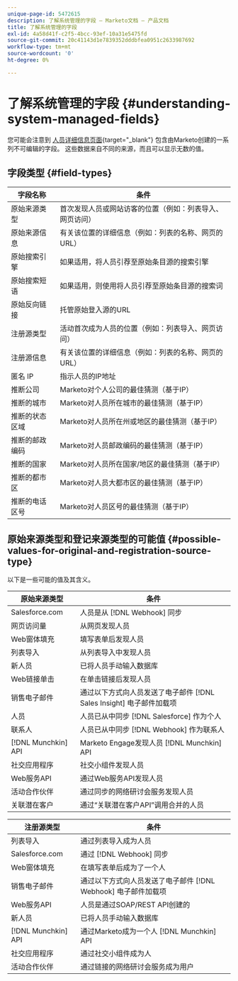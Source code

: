 ```yaml
---
unique-page-id: 5472615
description: 了解系统管理的字段 — Marketo文档 — 产品文档
title: 了解系统管理的字段
exl-id: 4a58d41f-c2f5-4bcc-93ef-10a31e5475fd
source-git-commit: 20c41143d1e7839352dddbfea0951c2633987692
workflow-type: tm+mt
source-wordcount: '0'
ht-degree: 0%

---
```


# 了解系统管理的字段 {#understanding-system-managed-fields}

您可能会注意到 [人员详细信息页面](/help/marketo/product-docs/core-marketo-concepts/smart-lists-and-static-lists/managing-people-in-smart-lists/using-the-person-detail-page.md){target="_blank"} 包含由Marketo创建的一系列不可编辑的字段。 这些数据来自不同的来源，而且可以显示无数的值。

## 字段类型 {#field-types}

| **字段名称** | **条件** |
|---|---|
| 原始来源类型 | 首次发现人员或网站访客的位置（例如：列表导入、网页访问） |
| 原始来源信息 | 有关该位置的详细信息（例如：列表的名称、网页的URL） |
| 原始搜索引擎 | 如果适用，将人员引荐至原始条目源的搜索引擎 |
| 原始搜索短语 | 如果适用，则使用将人员引荐至原始条目源的搜索词 |
| 原始反向链接 | 托管原始登入源的URL |
| 注册源类型 | 活动首次成为人员的位置（例如：列表导入、网页访问） |
| 注册源信息 | 有关该位置的详细信息（例如：列表的名称、网页的URL） |
| 匿名 IP | 指示人员的IP地址 |
| 推断公司 | Marketo对个人公司的最佳猜测（基于IP） |
| 推断的城市 | Marketo对人员所在城市的最佳猜测（基于IP） |
| 推断的状态区域 | Marketo对人员所在州或地区的最佳猜测（基于IP） |
| 推断的邮政编码 | Marketo对人员邮政编码的最佳猜测（基于IP） |
| 推断的国家 | Marketo对人员所在国家/地区的最佳猜测（基于IP） |
| 推断的都市区 | Marketo对人员大都市区的最佳猜测（基于IP） |
| 推断的电话区号 | Marketo对人员区号的最佳猜测（基于IP） |

## 原始来源类型和登记来源类型的可能值 {#possible-values-for-original-and-registration-source-type}

以下是一些可能的值及其含义。

| **原始来源类型** | **条件** |
|---|---|
| Salesforce.com | 人员是从 [!DNL Webhook] 同步 |
| 网页访问量 | 从网页发现人员 |
| Web窗体填充 | 填写表单后发现人员 |
| 列表导入 | 从列表导入中发现人员 |
| 新人员 | 已将人员手动输入数据库 |
| Web链接单击 | 在单击链接后发现人员 |
| 销售电子邮件 | 通过以下方式向人员发送了电子邮件 [!DNL Sales Insight] 电子邮件加载项 |
| 人员 | 人员已从中同步 [!DNL Salesforce] 作为个人 |
| 联系人 | 人员已从中同步 [!DNL Webhook] 作为联系人 |
| [!DNL Munchkin] API | Marketo Engage发现人员 [!DNL Munchkin] API |
| 社交应用程序 | 社交小组件发现人员 |
| Web服务API | 通过Web服务API发现人员 |
| 活动合作伙伴 | 通过同步的网络研讨会服务发现人员 |
| 关联潜在客户 | 通过“关联潜在客户API”调用合并的人员 |

| **注册源类型** | **条件** |
|---|---|
| 列表导入 | 通过列表导入成为人员 |
| Salesforce.com | 通过 [!DNL Webhook] 同步 |
| Web窗体填充 | 在填写表单后成为了一个人 |
| 销售电子邮件 | 通过以下方式向人员发送了电子邮件 [!DNL Webhook] 电子邮件加载项 |
| Web服务API | 人员是通过SOAP/REST API创建的 |
| 新人员 | 已将人员手动输入数据库 |
| [!DNL Munchkin] API | 通过Marketo成为一个人 [!DNL Munchkin] API |
| 社交应用程序 | 通过社交小组件成为人 |
| 活动合作伙伴 | 通过链接的网络研讨会服务成为用户 |
